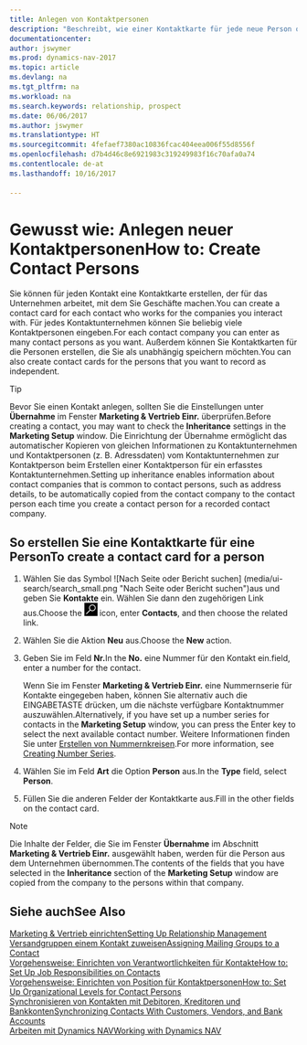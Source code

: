 ```yaml
---
title: Anlegen von Kontaktpersonen
description: "Beschreibt, wie einer Kontaktkarte für jede neue Person oder potentielle neuen Kunden erstellt wird, mit dem Sie eine Geschäftsbeziehung haben."
documentationcenter: 
author: jswymer
ms.prod: dynamics-nav-2017
ms.topic: article
ms.devlang: na
ms.tgt_pltfrm: na
ms.workload: na
ms.search.keywords: relationship, prospect
ms.date: 06/06/2017
ms.author: jswymer
ms.translationtype: HT
ms.sourcegitcommit: 4fefaef7380ac10836fcac404eea006f55d8556f
ms.openlocfilehash: d7b4d46c8e6921983c319249983f16c70afa0a74
ms.contentlocale: de-at
ms.lasthandoff: 10/16/2017

---
```

# <a name="how-to-create-contact-persons"></a><span data-ttu-id="3317e-103">Gewusst wie: Anlegen neuer Kontaktpersonen</span><span class="sxs-lookup"><span data-stu-id="3317e-103">How to: Create Contact Persons</span></span>
<span data-ttu-id="3317e-104">Sie können für jeden Kontakt eine Kontaktkarte erstellen, der für das Unternehmen arbeitet, mit dem Sie Geschäfte machen.</span><span class="sxs-lookup"><span data-stu-id="3317e-104">You can create a contact card for each contact who works for the companies you interact with.</span></span> <span data-ttu-id="3317e-105">Für jedes Kontaktunternehmen können Sie beliebig viele Kontaktpersonen eingeben.</span><span class="sxs-lookup"><span data-stu-id="3317e-105">For each contact company you can enter as many contact persons as you want.</span></span> <span data-ttu-id="3317e-106">Außerdem können Sie Kontaktkarten für die Personen erstellen, die Sie als unabhängig speichern möchten.</span><span class="sxs-lookup"><span data-stu-id="3317e-106">You can also create contact cards for the persons that you want to record as independent.</span></span>

> [!TIP]  
>   <span data-ttu-id="3317e-107">Bevor Sie einen Kontakt anlegen, sollten Sie die Einstellungen unter **Übernahme** im Fenster **Marketing & Vertrieb Einr.** überprüfen.</span><span class="sxs-lookup"><span data-stu-id="3317e-107">Before creating a contact, you may want to check the **Inheritance** settings in the **Marketing Setup** window.</span></span> <span data-ttu-id="3317e-108">Die Einrichtung der Übernahme ermöglicht das automatischer Kopieren von gleichen Informationen zu Kontaktunternehmen und Kontaktpersonen (z. B. Adressdaten) vom Kontaktunternehmen zur Kontaktperson beim Erstellen einer Kontaktperson für ein erfasstes Kontaktunternehmen.</span><span class="sxs-lookup"><span data-stu-id="3317e-108">Setting up inheritance enables information about contact companies that is common to contact persons, such as address details, to be automatically copied from the contact company to the contact person each time you create a contact person for a recorded contact company.</span></span>

## <a name="to-create-a-contact-card-for-a-person"></a><span data-ttu-id="3317e-109">So erstellen Sie eine Kontaktkarte für eine Person</span><span class="sxs-lookup"><span data-stu-id="3317e-109">To create a contact card for a person</span></span>
1. <span data-ttu-id="3317e-110">Wählen Sie das Symbol ![Nach Seite oder Bericht suchen] (media/ui-search/search_small.png "Nach Seite oder Bericht suchen")aus und geben Sie **Kontakte** ein. Wählen Sie dann den zugehörigen Link aus.</span><span class="sxs-lookup"><span data-stu-id="3317e-110">Choose the ![Search for Page or Report](media/ui-search/search_small.png "Search for Page or Report icon") icon, enter **Contacts**, and then choose the related link.</span></span>
2. <span data-ttu-id="3317e-111">Wählen Sie die Aktion **Neu** aus.</span><span class="sxs-lookup"><span data-stu-id="3317e-111">Choose the **New** action.</span></span>
3. <span data-ttu-id="3317e-112">Geben Sie im Feld **Nr.**</span><span class="sxs-lookup"><span data-stu-id="3317e-112">In the **No.**</span></span> <span data-ttu-id="3317e-113">eine Nummer für den Kontakt ein.</span><span class="sxs-lookup"><span data-stu-id="3317e-113">field, enter a number for the contact.</span></span>

    <span data-ttu-id="3317e-114">Wenn Sie im Fenster **Marketing & Vertrieb Einr.** eine Nummernserie für Kontakte eingegeben haben, können Sie alternativ auch die EINGABETASTE drücken, um die nächste verfügbare Kontaktnummer auszuwählen.</span><span class="sxs-lookup"><span data-stu-id="3317e-114">Alternatively, if you have set up a number series for contacts in the **Marketing Setup** window, you can press the Enter key to select the next available contact number.</span></span> <span data-ttu-id="3317e-115">Weitere Informationen finden Sie unter [Erstellen von Nummernkreisen](ui-create-number-series.md).</span><span class="sxs-lookup"><span data-stu-id="3317e-115">For more information, see [Creating Number Series](ui-create-number-series.md).</span></span>
4. <span data-ttu-id="3317e-116">Wählen Sie im Feld **Art** die Option **Person** aus.</span><span class="sxs-lookup"><span data-stu-id="3317e-116">In the **Type** field, select **Person**.</span></span>
5. <span data-ttu-id="3317e-117">Füllen Sie die anderen Felder der Kontaktkarte aus.</span><span class="sxs-lookup"><span data-stu-id="3317e-117">Fill in the other fields on the contact card.</span></span>

> [!NOTE]  
>   <span data-ttu-id="3317e-118">Die Inhalte der Felder, die Sie im Fenster **Übernahme** im Abschnitt **Marketing & Vertrieb Einr.** ausgewählt haben, werden für die Person aus dem Unternehmen übernommen.</span><span class="sxs-lookup"><span data-stu-id="3317e-118">The contents of the fields that you have selected in the **Inheritance** section of the **Marketing Setup** window are copied from the company to the persons within that company.</span></span>

## <a name="see-also"></a><span data-ttu-id="3317e-119">Siehe auch</span><span class="sxs-lookup"><span data-stu-id="3317e-119">See Also</span></span>
[<span data-ttu-id="3317e-120">Marketing & Vertrieb einrichten</span><span class="sxs-lookup"><span data-stu-id="3317e-120">Setting Up Relationship Management</span></span>](marketing-setup-marketing.md)  
[<span data-ttu-id="3317e-121">Versandgruppen einem Kontakt zuweisen</span><span class="sxs-lookup"><span data-stu-id="3317e-121">Assigning Mailing Groups to a Contact</span></span>](marketing-mailing-groups.md#AssignMailGroupContact)  
[<span data-ttu-id="3317e-122">Vorgehensweise: Einrichten von Verantwortlichkeiten für Kontakte</span><span class="sxs-lookup"><span data-stu-id="3317e-122">How to: Set Up Job Responsibilities on Contacts</span></span>](marketing-job-responsibilities.md)  
[<span data-ttu-id="3317e-123">Vorgehensweise: Einrichten von Position für Kontaktpersonen</span><span class="sxs-lookup"><span data-stu-id="3317e-123">How to: Set Up Organizational Levels for Contact Persons</span></span>](marketing-organizational-levels.md)  
[<span data-ttu-id="3317e-124">Synchronisieren von Kontakten mit Debitoren, Kreditoren und Bankkonten</span><span class="sxs-lookup"><span data-stu-id="3317e-124">Synchronizing Contacts With Customers, Vendors, and Bank Accounts</span></span>](marketing-synchronize-contacts-customers-vendors-bank-accounts.md)  
[<span data-ttu-id="3317e-125">Arbeiten mit Dynamics NAV</span><span class="sxs-lookup"><span data-stu-id="3317e-125">Working with Dynamics NAV</span></span>](ui-work-product.md)  

